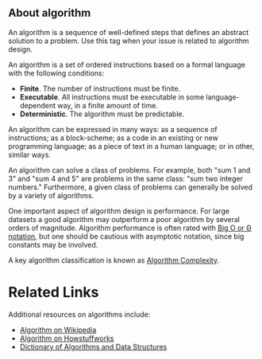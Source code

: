 ## About algorithm

An algorithm is a sequence of well-defined steps that defines an abstract solution to a problem. Use this tag when your issue is related to algorithm design.

An algorithm is a set of ordered instructions based on a formal language with the following conditions:

*   **Finite**. The number of instructions must be finite.
*   **Executable**. All instructions must be executable in some language-dependent way, in a finite amount of time.
*   **Deterministic**. The algorithm must be predictable.

An algorithm can be expressed in many ways: as a sequence of instructions; as a block-scheme; as a code in an existing or new programming language; as a piece of text in a human language; or in other, similar ways.

An algorithm can solve a class of problems. For example, both "sum 1 and 3" and "sum 4 and 5" are problems in the same class: "sum two integer numbers." Furthermore, a given class of problems can generally be solved by a variety of algorithms.

One important aspect of algorithm design is performance. For large datasets a good algorithm may outperform a poor algorithm by several orders of magnitude. Algorithm performance is often rated with [Big O or Θ notation](http://en.wikipedia.org/wiki/Big_O_notation), but one should be cautious with asymptotic notation, since big constants may be involved.

A key algorithm classification is known as [Algorithm Complexity](http://en.wikipedia.org/wiki/Computational_complexity_theory).

# Related Links

Additional resources on algorithms include:

*   [Algorithm on Wikipedia](http://en.wikipedia.org/wiki/Algorithm)
*   [Algorithm on Howstuffworks](http://computer.howstuffworks.com/question717.htm)
*   [Dictionary of Algorithms and Data Structures](http://xlinux.nist.gov/dads/)